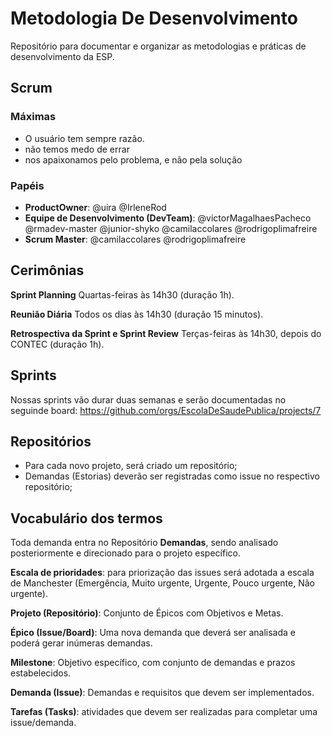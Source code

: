 # Metodologia De Desenvolvimento
Repositório para documentar e organizar as metodologias e práticas de desenvolvimento da ESP.


## Scrum

### Máximas
- O usuário tem sempre razão.
- não temos medo de errar
- nos apaixonamos pelo problema, e não pela solução


### Papéis

- **ProductOwner**: @uira @IrleneRod
- **Equipe de Desenvolvimento (DevTeam)**: @victorMagalhaesPacheco @rmadev-master @junior-shyko @camilaccolares @rodrigoplimafreire
- **Scrum Master**: @camilaccolares @rodrigoplimafreire


## Cerimônias

**Sprint Planning** Quartas-feiras às 14h30 (duração 1h).

**Reunião Diária** Todos os dias às 14h30 (duração 15 minutos).

**Retrospectiva da Sprint e Sprint Review** Terças-feiras às 14h30, depois do CONTEC (duração 1h).


## Sprints

Nossas sprints vão durar duas semanas e serão documentadas no seguinde board: https://github.com/orgs/EscolaDeSaudePublica/projects/7


## Repositórios
- Para cada novo projeto, será criado um repositório;
- Demandas (Estorias) deverão ser registradas como issue no respectivo repositório;

## Vocabulário dos termos

Toda demanda entra no Repositório **Demandas**, sendo analisado posteriormente e direcionado para o projeto específico.

**Escala de prioridades**: para priorização das issues será adotada a escala de Manchester (Emergência, Muito urgente, Urgente, Pouco urgente, Não urgente).

**Projeto (Repositório)**: Conjunto de Épicos com Objetivos e Metas.

**Épico (Issue/Board)**: Uma nova demanda que deverá ser analisada e poderá gerar inúmeras demandas.

**Milestone**: Objetivo específico, com conjunto de demandas e prazos estabelecidos.

**Demanda (Issue)**: Demandas e requisitos que devem ser implementados.

**Tarefas (Tasks)**: atividades que devem ser realizadas para completar uma issue/demanda.



